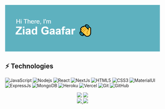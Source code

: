 [![Header](https://raw.githubusercontent.com/ziadgaafar/ziadgaafar/main/header.png? "Ziad Gaafar")](https://ziadgaafar.vercel.app)

## ⚡ Technologies

![JavaScript](https://img.shields.io/badge/-JavaScript-black?style=flat-square&logo=javascript)
![Nodejs](https://img.shields.io/badge/-NodeJs-black?style=flat-square&logo=Node.js)
![React](https://img.shields.io/badge/-React-black?style=flat-square&logo=react)
![NextJs](https://img.shields.io/badge/-NextJs-black?style=flat-square&logo=next.js)
![HTML5](https://img.shields.io/badge/-HTML5-E34F26?style=flat-square&logo=html5&logoColor=white)
![CSS3](https://img.shields.io/badge/-CSS3-1572B6?style=flat-square&logo=css3)
![MaterialUI](https://img.shields.io/badge/-MaterialUI-1769aa?style=flat-square&logo=material-ui)
![ExpressJs](https://img.shields.io/badge/-ExpressJs-black?style=flat-square&logo=express)
![MongoDB](https://img.shields.io/badge/-MongoDB-white?style=flat-square&logo=mongodb)
![Heroku](https://img.shields.io/badge/-Heroku-430098?style=flat-square&logo=heroku)
![Vercel](https://img.shields.io/badge/-Vercel-black?style=flat-square&logo=vercel)
![Git](https://img.shields.io/badge/-Git-black?style=flat-square&logo=git)
![GitHub](https://img.shields.io/badge/-GitHub-181717?style=flat-square&logo=github)



<div align="center">
	<img src="https://github-readme-stats.vercel.app/api?username=ziadgaafar&show_icons=true" />
	<img src="https://github-readme-stats.vercel.app/api/top-langs/?username=ziadgaafar&layout=compact" />
	<br />
	<a href="https://github.com/ziadgaafar/movies-website" target="_blank">
		<img src="https://github-readme-stats.vercel.app/api/pin/?username=ziadgaafar&repo=movies-website" />
	</a>
	<a href="https://github.com/ziadgaafar/ecommerce-shop" target="_blank">
		<img src="https://github-readme-stats.vercel.app/api/pin/?username=ziadgaafar&repo=ecommerce-shop" />
	</a>
</div>


<!--
**ziadgaafar/ziadgaafar** is a ✨ _special_ ✨ repository because its `README.md` (this file) appears on your GitHub profile.

Here are some ideas to get you started:

- 🔭 I’m currently working on ...
- 🌱 I’m currently learning ...
- 👯 I’m looking to collaborate on ...
- 🤔 I’m looking for help with ...
- 💬 Ask me about ...
- 📫 How to reach me: ...
- 😄 Pronouns: ...
- ⚡ Fun fact: ...
-->
